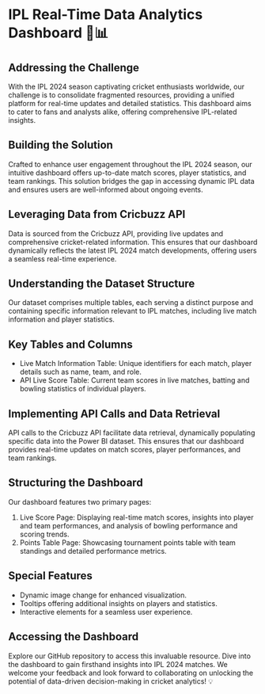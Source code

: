 # IPL Real-Time Data Analytics Dashboard 🏏📊

## Addressing the Challenge
With the IPL 2024 season captivating cricket enthusiasts worldwide, our challenge is to consolidate fragmented resources, providing a unified platform for real-time updates and detailed statistics. This dashboard aims to cater to fans and analysts alike, offering comprehensive IPL-related insights.

## Building the Solution
Crafted to enhance user engagement throughout the IPL 2024 season, our intuitive dashboard offers up-to-date match scores, player statistics, and team rankings. This solution bridges the gap in accessing dynamic IPL data and ensures users are well-informed about ongoing events.

## Leveraging Data from Cricbuzz API
Data is sourced from the Cricbuzz API, providing live updates and comprehensive cricket-related information. This ensures that our dashboard dynamically reflects the latest IPL 2024 match developments, offering users a seamless real-time experience.

## Understanding the Dataset Structure
Our dataset comprises multiple tables, each serving a distinct purpose and containing specific information relevant to IPL matches, including live match information and player statistics.

## Key Tables and Columns
- Live Match Information Table: Unique identifiers for each match, player details such as name, team, and role.
- API Live Score Table: Current team scores in live matches, batting and bowling statistics of individual players.

## Implementing API Calls and Data Retrieval
API calls to the Cricbuzz API facilitate data retrieval, dynamically populating specific data into the Power BI dataset. This ensures that our dashboard provides real-time updates on match scores, player performances, and team rankings.

## Structuring the Dashboard
Our dashboard features two primary pages:
1. Live Score Page: Displaying real-time match scores, insights into player and team performances, and analysis of bowling performance and scoring trends.
2. Points Table Page: Showcasing tournament points table with team standings and detailed performance metrics.

## Special Features
- Dynamic image change for enhanced visualization.
- Tooltips offering additional insights on players and statistics.
- Interactive elements for a seamless user experience.

## Accessing the Dashboard
Explore our GitHub repository to access this invaluable resource. Dive into the dashboard to gain firsthand insights into IPL 2024 matches. We welcome your feedback and look forward to collaborating on unlocking the potential of data-driven decision-making in cricket analytics! 💡
